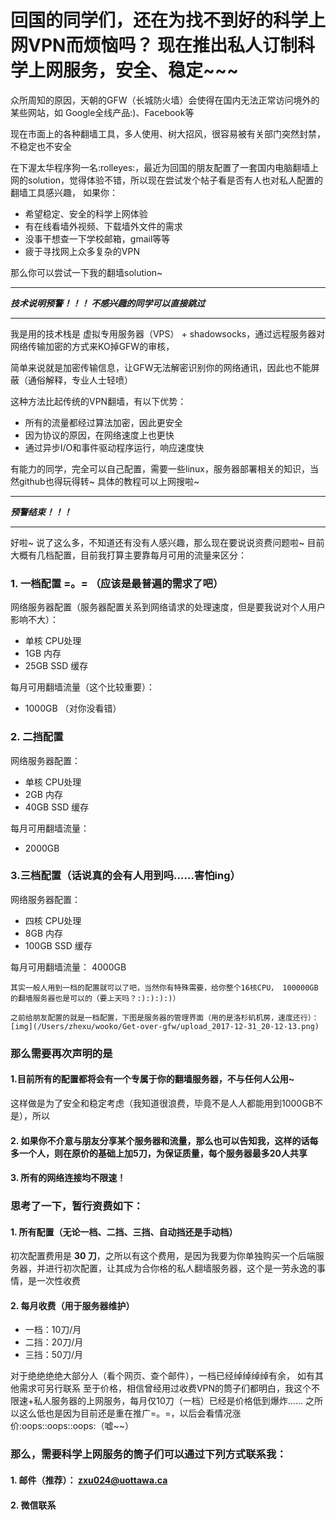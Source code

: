 # 回国的同学们，还在为找不到好的科学上网VPN而烦恼吗？ 现在推出私人订制科学上网服务，安全、稳定~~~

众所周知的原因，天朝的GFW（长城防火墙）会使得在国内无法正常访问境外的某些网站，如 Google全线产品:)、Facebook等

现在市面上的各种翻墙工具，多人使用、树大招风，很容易被有关部门突然封禁，不稳定也不安全

在下渥太华程序狗一名:rolleyes:，最近为回国的朋友配置了一套国内电脑翻墙上网的solution，觉得体验不错，所以现在尝试发个帖子看是否有人也对私人配置的翻墙工具感兴趣， 如果你：

*  希望稳定、安全的科学上网体验
*  有在线看墙外视频、下载墙外文件的需求
*  没事干想查一下学校邮箱，gmail等等
*  疲于寻找网上众多复杂的VPN

那么你可以尝试一下我的翻墙solution~

******************************************************************************************
***技术说明预警！！！ 不感兴趣的同学可以直接跳过***
******************************************************************************************
我是用的技术栈是 虚拟专用服务器（VPS） + shadowsocks，通过远程服务器对网络传输加密的方式来KO掉GFW的审核，

简单来说就是加密传输信息，让GFW无法解密识别你的网络通讯，因此也不能屏蔽（通俗解释，专业人士轻喷）

这种方法比起传统的VPN翻墙，有以下优势：
* 所有的流量都经过算法加密，因此更安全
* 因为协议的原因，在网络速度上也更快
* 通过异步I/O和事件驱动程序运行，响应速度快

有能力的同学，完全可以自己配置，需要一些linux，服务器部署相关的知识，当然github也得玩得转~
具体的教程可以上网搜啦~

******************************************************************************************
***预警结束！！！***
******************************************************************************************

好啦~ 说了这么多，不知道还有没有人感兴趣，那么现在要说说资费问题啦~
目前大概有几档配置，目前我打算主要靠每月可用的流量来区分：

### 1. 一档配置 =。= （应该是最普遍的需求了吧）

网络服务器配置（服务器配置关系到网络请求的处理速度，但是要我说对个人用户影响不大）：

* 单核 CPU处理
* 1GB 内存
* 25GB SSD 缓存

每月可用翻墙流量（这个比较重要）：

* 1000GB （对你没看错）

### 2. 二挡配置

网络服务器配置：

* 单核 CPU处理
* 2GB 内存
* 40GB SSD 缓存

每月可用翻墙流量：

* 2000GB

### 3.三档配置（话说真的会有人用到吗……害怕ing）

网络服务器配置：

* 四核 CPU处理
* 8GB 内存
* 100GB SSD 缓存

每月可用翻墙流量：
4000GB
```
其实一般人用到一档的配置就可以了吧，当然你有特殊需要，给你整个16核CPU， 100000GB的翻墙服务器也是可以的（要上天吗？:):):):)）

之前给朋友配置的就是一档配置，下图是服务器的管理界面（用的是洛杉矶机房，速度还行）：
[img](/Users/zhexu/wooko/Get-over-gfw/upload_2017-12-31_20-12-13.png)
```
### 那么需要再次声明的是
#### 1.目前所有的配置都将会有一个专属于你的翻墙服务器，不与任何人公用~
这样做是为了安全和稳定考虑（我知道很浪费，毕竟不是人人都能用到1000GB不是），所以
#### 2. 如果你不介意与朋友分享某个服务器和流量，那么也可以告知我，这样的话每多一个人，则在原价的基础上加5刀，为保证质量，每个服务器最多20人共享
#### 3. 所有的网络连接均不限速！

### 思考了一下，暂行资费如下：

#### 1. 所有配置（无论一档、二挡、三挡、自动挡还是手动档）
初次配置费用是 <strong>30 刀</strong>，之所以有这个费用，是因为我要为你单独购买一个后端服务器，并进行初次配置，让其成为合你格的私人翻墙服务器，这个是一劳永逸的事情，是一次性收费

#### 2. 每月收费（用于服务器维护）
* 一档：10刀/月
* 二挡：20刀/月
* 三挡：50刀/月

对于绝绝绝绝大部分人（看个网页、查个邮件），一档已经绰绰绰绰有余， 如有其他需求可另行联系
至于价格，相信曾经用过收费VPN的筒子们都明白，我这个不限速+私人服务器的上网服务，每月仅10刀（一档）已经是价格低到爆炸…… 之所以这么低也是因为目前还是重在推广=。=，以后会看情况涨价:oops::oops::oops:（嘘~~）

### 那么，需要科学上网服务的筒子们可以通过下列方式联系我：
#### 1. 邮件（推荐）： zxu024@uottawa.ca
#### 2. 微信联系



